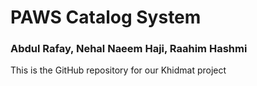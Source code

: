 # PAWS Catalog System
### Abdul Rafay, Nehal Naeem Haji, Raahim Hashmi
This is the GitHub repository for our Khidmat project
